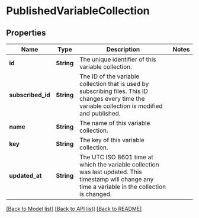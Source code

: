 # PublishedVariableCollection

## Properties

Name | Type | Description | Notes
------------ | ------------- | ------------- | -------------
**id** | **String** | The unique identifier of this variable collection. | 
**subscribed_id** | **String** | The ID of the variable collection that is used by subscribing files. This ID changes every time the variable collection is modified and published. | 
**name** | **String** | The name of this variable collection. | 
**key** | **String** | The key of this variable collection. | 
**updated_at** | **String** | The UTC ISO 8601 time at which the variable collection was last updated.  This timestamp will change any time a variable in the collection is changed. | 

[[Back to Model list]](../README.md#documentation-for-models) [[Back to API list]](../README.md#documentation-for-api-endpoints) [[Back to README]](../README.md)


